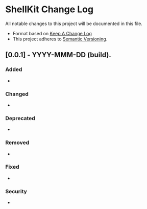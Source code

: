 # ShellKit Change Log
All notable changes to this project will be documented in this file.

* Format based on [Keep A Change Log](https://keepachangelog.com/en/1.0.0/)
* This project adheres to [Semantic Versioning](http://semver.org/). 

## [0.0.1] - YYYY-MMM-DD (build). 
### Added
-

### Changed
-

### Deprecated
-

### Removed
-

### Fixed
-

### Security
-
